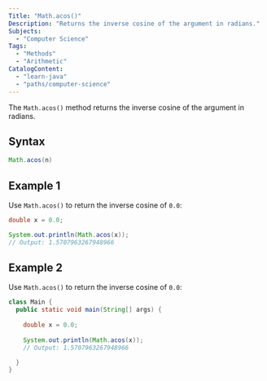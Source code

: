 ```yaml
---
Title: "Math.acos()"
Description: "Returns the inverse cosine of the argument in radians."
Subjects:
  - "Computer Science"
Tags:
  - "Methods"
  - "Arithmetic"
CatalogContent:
  - "learn-java"
  - "paths/computer-science"
---
```


The `Math.acos()` method returns the inverse cosine of the argument in radians.

## Syntax

```java
Math.acos(n)
```

## Example 1

Use `Math.acos()` to return the inverse cosine of `0.0`:

```java
double x = 0.0;

System.out.println(Math.acos(x));
// Output: 1.5707963267948966
```

## Example 2

Use `Math.acos()` to return the inverse cosine of `0.0`:

```java
class Main {
  public static void main(String[] args) {
  
    double x = 0.0;
    
    System.out.println(Math.acos(x));
    // Output: 1.5707963267948966

  }
}
```
